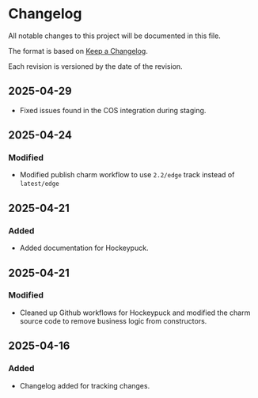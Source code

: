# Changelog

All notable changes to this project will be documented in this file.

The format is based on [Keep a Changelog](https://keepachangelog.com/en/1.1.0/).

Each revision is versioned by the date of the revision.

## 2025-04-29

- Fixed issues found in the COS integration during staging.

## 2025-04-24

### Modified

- Modified publish charm workflow to use `2.2/edge` track instead of `latest/edge`

## 2025-04-21

### Added

- Added documentation for Hockeypuck.

## 2025-04-21

### Modified

- Cleaned up Github workflows for Hockeypuck and modified the charm source code to 
remove business logic from constructors.

## 2025-04-16

### Added

- Changelog added for tracking changes.
